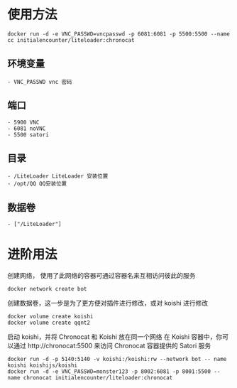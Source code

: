 # 使用方法

```shell
docker run -d -e VNC_PASSWD=vncpasswd -p 6081:6081 -p 5500:5500 --name cc initialencounter/liteloader:chronocat
```

## 环境变量

    - VNC_PASSWD vnc 密码

## 端口

    - 5900 VNC
    - 6081 noVNC
    - 5500 satori

## 目录

    - /LiteLoader LiteLoader 安装位置
    - /opt/QQ QQ安装位置

## 数据卷

    - ["/LiteLoader"]

# 进阶用法

创建网络， 使用了此网络的容器可通过容器名来互相访问彼此的服务

```shell
docker network create bot
```

创建数据卷，这一步是为了更方便对插件进行修改，或对 koishi 进行修改

```shell
docker volume create koishi
docker volume create qqnt2
```

启动 koishi，并将 Chronocat 和 Koishi 放在同一个网络
在 Koishi 容器中，你可以通过 http://chronocat:5500 来访问 Chronocat 容器提供的 Satori 服务

```shell
docker run -d -p 5140:5140 -v koishi:/koishi:rw --network bot -- name koishi koishijs/koishi
docker run -d -e VNC_PASSWD=monster123 -p 8002:6081 -p 8001:5500 --name chronocat initialencounter/liteloader:chronocat
```